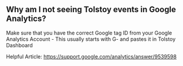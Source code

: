 ## Why am I not seeing Tolstoy events in Google Analytics?

Make sure that you have the correct Google tag ID from your Google Analytics Account  - This usually starts with G- and pastes it in Tolstoy Dashboard

Helpful Article: https://support.google.com/analytics/answer/9539598
